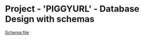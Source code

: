 # Project - 'PIGGYURL' - Database Design with schemas

[Schema file](../../bootstrap/src/main/resources/sql/schema-hsqldb.sql)


